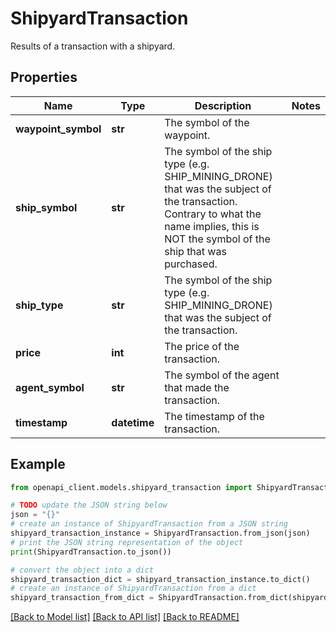 # ShipyardTransaction

Results of a transaction with a shipyard.

## Properties

Name | Type | Description | Notes
------------ | ------------- | ------------- | -------------
**waypoint_symbol** | **str** | The symbol of the waypoint. | 
**ship_symbol** | **str** | The symbol of the ship type (e.g. SHIP_MINING_DRONE) that was the subject of the transaction. Contrary to what the name implies, this is NOT the symbol of the ship that was purchased. | 
**ship_type** | **str** | The symbol of the ship type (e.g. SHIP_MINING_DRONE) that was the subject of the transaction. | 
**price** | **int** | The price of the transaction. | 
**agent_symbol** | **str** | The symbol of the agent that made the transaction. | 
**timestamp** | **datetime** | The timestamp of the transaction. | 

## Example

```python
from openapi_client.models.shipyard_transaction import ShipyardTransaction

# TODO update the JSON string below
json = "{}"
# create an instance of ShipyardTransaction from a JSON string
shipyard_transaction_instance = ShipyardTransaction.from_json(json)
# print the JSON string representation of the object
print(ShipyardTransaction.to_json())

# convert the object into a dict
shipyard_transaction_dict = shipyard_transaction_instance.to_dict()
# create an instance of ShipyardTransaction from a dict
shipyard_transaction_from_dict = ShipyardTransaction.from_dict(shipyard_transaction_dict)
```
[[Back to Model list]](../README.md#documentation-for-models) [[Back to API list]](../README.md#documentation-for-api-endpoints) [[Back to README]](../README.md)


